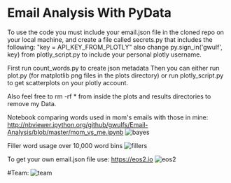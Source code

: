 **Email Analysis With PyData**
===================

To use the code you must include your email.json file in the cloned repo on your local machine, and create a file called secrets.py that includes the following: "key = API_KEY_FROM_PLOTLY" also change py.sign_in('gwulf', key) from plotly_script.py to include your personal plotly username.

First run count_words.py to create json metadata Then you can either run plot.py (for matplotlib png files in the plots directory) or run plotly_script.py to get scatterplots on your plotly account.

Also feel free to rm -rf * from inside the plots and results directories to remove my Data.

Notebook comparing words used in mom's emails with those in mine:
http://nbviewer.ipython.org/github/gwulfs/Email-Analysis/blob/master/mom_vs_me.ipynb
![bayes](http://i.imgur.com/6YAU6yR.png)

Filler word usage over 10,000 word bins
![fillers](http://i.imgur.com/fXufppH.png)

To get your own email.json file use:
https://eos2.io
![eos2](http://i.imgur.com/ieOrmEk.png)

#Team:
![team](http://i.imgur.com/GJqc2Q6.png)